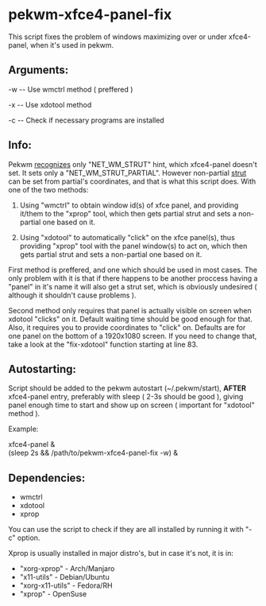 # pekwm-xfce4-panel-fix
This script fixes the problem of windows maximizing over or under xfce4-panel, when it's used in pekwm.

Arguments:
----------
 -w  -- Use wmctrl method ( preffered )
 
 -x	 -- Use xdotool method
 
 -c  -- Check if necessary programs are installed

Info:
-----
Pekwm [recognizes](https://www.pekwm.org/projects/pekwm/mailing_lists/pekwm/mail?mail_id=1061) only "NET_WM_STRUT" hint, which xfce4-panel doesn't set.
It sets only a "NET_WM_STRUT_PARTIAL".
However non-partial [strut](http://standards.freedesktop.org/wm-spec/wm-spec-latest.html#idm140200472580736) can be set from partial's coordinates, and that is 
what this script does. With one of the two methods:

1. Using "wmctrl" to obtain window id(s) of xfce panel, and providing it/them 
to the "xprop" tool, which then gets partial strut and sets a non-partial one 
based on it.

2. Using  "xdotool" to automatically "click" on the xfce panel(s), thus 
providing "xprop" tool with the panel window(s) to act on, which then gets 
partial strut and sets a non-partial one based on it.

First method is preffered, and one which should be used in most cases. 
The only problem with it is that if there happens to be another proccess 
having a "panel" in it's name it will also get a strut set, which is obviously
undesired ( although it shouldn't cause problems ).

Second method only requires that panel is actually visible on screen when 
xdotool "clicks" on it. Default waiting time should be good enough for that.
Also, it requires you to provide coordinates to "click" on. Defaults are for 
one panel on the bottom of a 1920x1080 screen. If you need to change that, 
take a look at the "fix-xdotool" function starting at line 83.

Autostarting:
-------------
Script should be added to the pekwm autostart (~/.pekwm/start), **AFTER**
xfce4-panel entry, preferably with sleep ( 2-3s should be good ), giving panel 
enough time to start and show up on screen ( important for "xdotool" method ). 

Example:

xfce4-panel &  
(sleep 2s && /path/to/pekwm-xfce4-panel-fix -w) &

Dependencies:
-------------
- wmctrl
- xdotool 
- xprop

You can use the script to check if they are all installed by running it with "-c" option. 

Xprop is usually installed in major distro's, but in case it's not, it is in:

- "xorg-xprop" - Arch/Manjaro
- "x11-utils" - Debian/Ubuntu
- "xorg-x11-utils" - Fedora/RH
- "xprop" - OpenSuse
